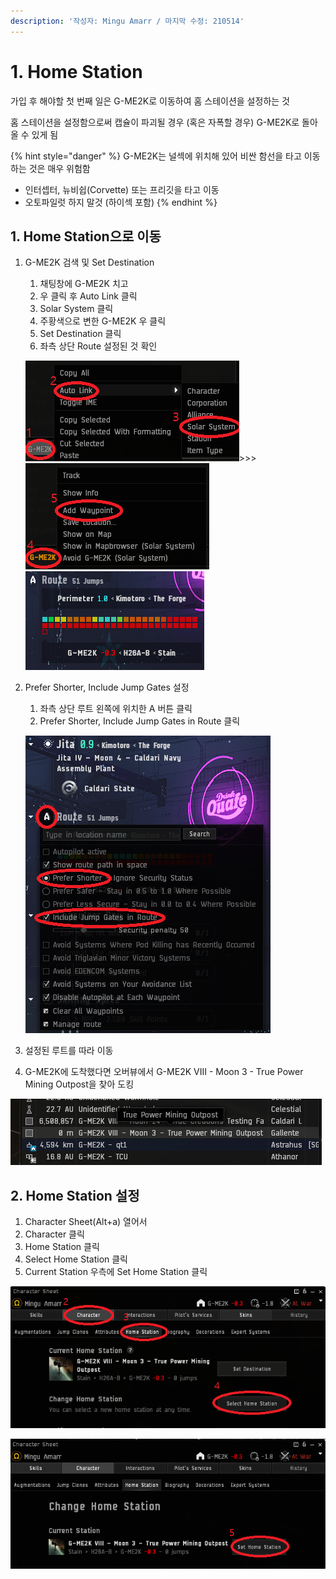 ```yaml
---
description: '작성자: Mingu Amarr / 마지막 수정: 210514'
---
```


# 1. Home Station

가입 후 해야할 첫 번째 일은 G-ME2K로 이동하여 홈 스테이션을 설정하는 것

홈 스테이션을 설정함으로써 캡슐이 파괴될 경우 \(혹은 자폭할 경우\) G-ME2K로 돌아올 수 있게 됨

{% hint style="danger" %}
G-ME2K는 널섹에 위치해 있어 비싼 함선을 타고 이동하는 것은 매우 위험함

* 인터셉터, 뉴비쉽\(Corvette\) 또는 프리깃을 타고 이동
* 오토파일럿 하지 말것 \(하이섹 포함\)
{% endhint %}

## 1. Home Station으로 이동

1. G-ME2K 검색 및 Set Destination

   1. 채팅창에 G-ME2K 치고
   2. 우 클릭 후 Auto Link 클릭
   3. Solar System 클릭
   4. 주황색으로 변한 G-ME2K 우 클릭
   5. Set Destination 클릭
   6. 좌측 상단 Route 설정된 것 확인

   ![](../.gitbook/assets/image%20%28138%29.png)&gt;&gt;&gt;![](../.gitbook/assets/image%20%28139%29.png)![](../.gitbook/assets/image%20%28136%29.png)   

2. Prefer Shorter, Include Jump Gates 설정

   1. 좌측 상단 루트 왼쪽에 위치한 A 버튼 클릭
   2. Prefer Shorter, Include Jump Gates in Route 클릭

   ![](../.gitbook/assets/image%20%28131%29.png) 

3. 설정된 루트를 따라 이동
4. G-ME2K에 도착했다면 오버뷰에서 G-ME2K VIII - Moon 3 - True Power Mining Outpost을 찾아 도킹

![](../.gitbook/assets/image%20%28133%29.png)

## 2. Home Station 설정

1. Character Sheet\(Alt+a\) 열어서
2. Character 클릭
3. Home Station 클릭
4. Select Home Station 클릭
5. Current Station 우측에 Set Home Station 클릭

![](../.gitbook/assets/image%20%28132%29.png)

![](../.gitbook/assets/image%20%28134%29.png)

 

